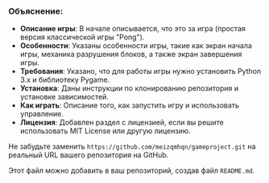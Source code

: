 
### Объяснение:
- **Описание игры**: В начале описывается, что это за игра (простая версия классической игры "Pong").
- **Особенности**: Указаны особенности игры, такие как экран начала игры, механика разрушения блоков, а также экран завершения игры.
- **Требования**: Указано, что для работы игры нужно установить Python 3.x и библиотеку Pygame.
- **Установка**: Даны инструкции по клонированию репозитория и установке зависимостей.
- **Как играть**: Описание того, как запустить игру и использовать управление.
- **Лицензия**: Добавлен раздел с лицензией, если вы решите использовать MIT License или другую лицензию.

Не забудьте заменить `https://github.com/meizqmhqn/gameproject.git` на реальный URL вашего репозитория на GitHub.

Этот файл можно добавить в ваш репозиторий, создав файл `README.md`.
